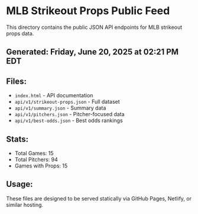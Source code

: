 # MLB Strikeout Props Public Feed

This directory contains the public JSON API endpoints for MLB strikeout props data.

## Generated: Friday, June 20, 2025 at 02:21 PM EDT

## Files:
- `index.html` - API documentation
- `api/v1/strikeout-props.json` - Full dataset
- `api/v1/summary.json` - Summary data
- `api/v1/pitchers.json` - Pitcher-focused data  
- `api/v1/best-odds.json` - Best odds rankings

## Stats:
- Total Games: 15
- Total Pitchers: 94
- Games with Props: 15

## Usage:
These files are designed to be served statically via GitHub Pages, Netlify, or similar hosting.
